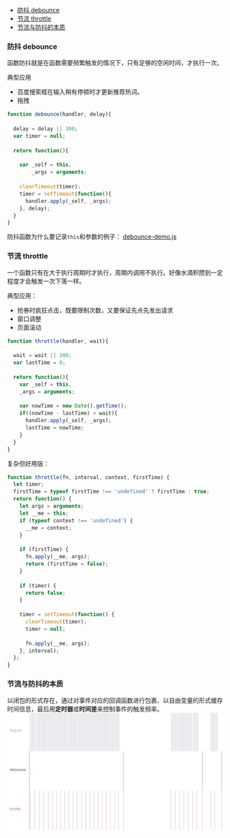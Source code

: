 - [防抖 debounce](#防抖-debounce)
- [节流 throttle](#节流-throttle)
- [节流与防抖的本质](#节流与防抖的本质)
### 防抖 debounce
函数防抖就是在函数需要频繁触发的情况下，只有足够的空闲时间，才执行一次。 

典型应用
 - 百度搜索框在输入稍有停顿时才更新推荐热词。
 - 拖拽

```js
function debounce(handler, delay){

  delay = delay || 300;
  var timer = null;

  return function(){

    var _self = this,
        _args = arguments;

    clearTimeout(timer);
    timer = setTimeout(function(){
      handler.apply(_self, _args);
    }, delay);
  }
}
```

防抖函数为什么要记录`this`和参数的例子： [debounce-demo.js](./debounce-demo.js)


### 节流 throttle
一个函数只有在大于执行周期时才执行，周期内调用不执行。好像水滴积攒到一定程度才会触发一次下落一样。

典型应用： 
 - 抢券时疯狂点击，既要限制次数，又要保证先点先发出请求
 - 窗口调整
 - 页面滚动
```js
function throttle(handler, wait){

  wait = wait || 300;
  var lastTime = 0;

  return function(){
    var _self = this,
    _args = arguments;

    var nowTime = new Date().getTime();
    if((nowTime - lastTime) > wait){
      handler.apply(_self, _args);
      lastTime = nowTime;
    }
  }
}
```

复杂但好用版：
```js
function throttle(fn, interval, context, firstTime) {
  let timer;
  firstTime = typeof firstTime !== 'undefined' ? firstTime : true;
  return function() {
    let args = arguments;
    let __me = this;
    if (typeof context !== 'undefined') {
      __me = context;
    }

    if (firstTime) {
      fn.apply(__me, args);
      return (firstTime = false);
    }

    if (timer) {
      return false;
    }

    timer = setTimeout(function() {
      clearTimeout(timer);
      timer = null;

      fn.apply(__me, args);
    }, interval);
  };
}
```


### 节流与防抖的本质

以闭包的形式存在，通过对事件对应的回调函数进行包裹、以自由变量的形式缓存时间信息，最后用**定时器**或**时间差**来控制事件的触发频率。
![fdjl](../img/fdjl.png)